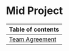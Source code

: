 # Mid Project

|Table of contents                                                                           |
|--------------------------------------------------------------------------------------------|
|[Team Agreement](https://github.com/Mohammad-Keath/midProject/blob/main/Team%20Agreement.md)|
